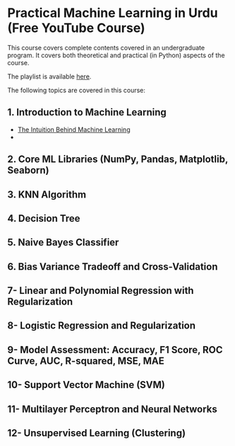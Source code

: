 # Practical Machine Learning in Urdu (Free YouTube Course)
This course covers complete contents covered in an undergraduate program. It covers both theoretical and practical (in Python) aspects of the course.

The playlist is available [here](https://youtube.com/playlist?list=PLkPmqqqh3wEnURRo9wAN5gfAHNU4SPiQo).

The following topics are covered in this course:

## 1. Introduction to Machine Learning
- [The Intuition Behind Machine Learning](https://youtu.be/lSwSKOqqxpk)
- 
## 2. Core ML Libraries (NumPy, Pandas, Matplotlib, Seaborn)
## 3. KNN Algorithm
## 4. Decision Tree
## 5. Naive Bayes Classifier
## 6. Bias Variance Tradeoff and Cross-Validation
## 7- Linear and Polynomial Regression with Regularization
## 8- Logistic Regression and Regularization
## 9- Model Assessment: Accuracy, F1 Score, ROC Curve, AUC, R-squared, MSE, MAE
## 10- Support Vector Machine (SVM)
## 11- Multilayer Perceptron and Neural Networks
## 12- Unsupervised Learning (Clustering)
